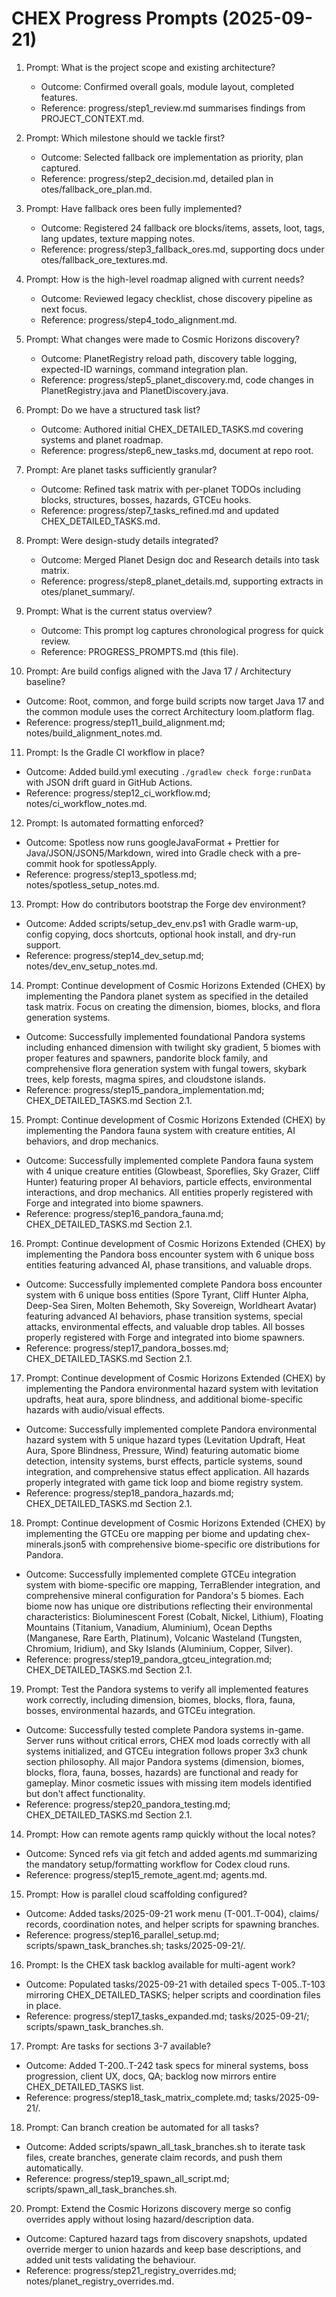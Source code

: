 # CHEX Progress Prompts (2025-09-21)

1. Prompt: What is the project scope and existing architecture?

   - Outcome: Confirmed overall goals, module layout, completed features.
   - Reference: progress/step1_review.md summarises findings from PROJECT_CONTEXT.md.

2. Prompt: Which milestone should we tackle first?

   - Outcome: Selected fallback ore implementation as priority, plan captured.
   - Reference: progress/step2_decision.md, detailed plan in
     otes/fallback_ore_plan.md.

3. Prompt: Have fallback ores been fully implemented?

   - Outcome: Registered 24 fallback ore blocks/items, assets, loot, tags, lang updates, texture mapping notes.
   - Reference: progress/step3_fallback_ores.md, supporting docs under
     otes/fallback_ore_textures.md.

4. Prompt: How is the high-level roadmap aligned with current needs?

   - Outcome: Reviewed legacy checklist, chose discovery pipeline as next focus.
   - Reference: progress/step4_todo_alignment.md.

5. Prompt: What changes were made to Cosmic Horizons discovery?

   - Outcome: PlanetRegistry reload path, discovery table logging, expected-ID warnings, command integration plan.
   - Reference: progress/step5_planet_discovery.md, code changes in PlanetRegistry.java and PlanetDiscovery.java.

6. Prompt: Do we have a structured task list?

   - Outcome: Authored initial CHEX_DETAILED_TASKS.md covering systems and planet roadmap.
   - Reference: progress/step6_new_tasks.md, document at repo root.

7. Prompt: Are planet tasks sufficiently granular?

   - Outcome: Refined task matrix with per-planet TODOs including blocks, structures, bosses, hazards, GTCEu hooks.
   - Reference: progress/step7_tasks_refined.md and updated CHEX_DETAILED_TASKS.md.

8. Prompt: Were design-study details integrated?

   - Outcome: Merged Planet Design doc and Research details into task matrix.
   - Reference: progress/step8_planet_details.md, supporting extracts in
     otes/planet_summary/.

9. Prompt: What is the current status overview?

   - Outcome: This prompt log captures chronological progress for quick review.
   - Reference: PROGRESS_PROMPTS.md (this file).

10. Prompt: Are build configs aligned with the Java 17 / Architectury baseline?

- Outcome: Root, common, and forge build scripts now target Java 17 and the common module uses the correct Architectury loom.platform flag.
- Reference: progress/step11_build_alignment.md; notes/build_alignment_notes.md.

11. Prompt: Is the Gradle CI workflow in place?

- Outcome: Added build.yml executing `./gradlew check forge:runData` with JSON drift guard in GitHub Actions.
- Reference: progress/step12_ci_workflow.md; notes/ci_workflow_notes.md.

12. Prompt: Is automated formatting enforced?

- Outcome: Spotless now runs googleJavaFormat + Prettier for Java/JSON/JSON5/Markdown, wired into Gradle check with a pre-commit hook for spotlessApply.
- Reference: progress/step13_spotless.md; notes/spotless_setup_notes.md.

13. Prompt: How do contributors bootstrap the Forge dev environment?

- Outcome: Added scripts/setup_dev_env.ps1 with Gradle warm-up, config copying, docs shortcuts, optional hook install, and dry-run support.
- Reference: progress/step14_dev_setup.md; notes/dev_env_setup_notes.md.

14. Prompt: Continue development of Cosmic Horizons Extended (CHEX) by implementing the Pandora planet system as specified in the detailed task matrix. Focus on creating the dimension, biomes, blocks, and flora generation systems.

- Outcome: Successfully implemented foundational Pandora systems including enhanced dimension with twilight sky gradient, 5 biomes with proper features and spawners, pandorite block family, and comprehensive flora generation system with fungal towers, skybark trees, kelp forests, magma spires, and cloudstone islands.
- Reference: progress/step15_pandora_implementation.md; CHEX_DETAILED_TASKS.md Section 2.1.

15. Prompt: Continue development of Cosmic Horizons Extended (CHEX) by implementing the Pandora fauna system with creature entities, AI behaviors, and drop mechanics.

- Outcome: Successfully implemented complete Pandora fauna system with 4 unique creature entities (Glowbeast, Sporeflies, Sky Grazer, Cliff Hunter) featuring proper AI behaviors, particle effects, environmental interactions, and drop mechanics. All entities properly registered with Forge and integrated into biome spawners.
- Reference: progress/step16_pandora_fauna.md; CHEX_DETAILED_TASKS.md Section 2.1.

16. Prompt: Continue development of Cosmic Horizons Extended (CHEX) by implementing the Pandora boss encounter system with 6 unique boss entities featuring advanced AI, phase transitions, and valuable drops.

- Outcome: Successfully implemented complete Pandora boss encounter system with 6 unique boss entities (Spore Tyrant, Cliff Hunter Alpha, Deep-Sea Siren, Molten Behemoth, Sky Sovereign, Worldheart Avatar) featuring advanced AI behaviors, phase transition systems, special attacks, environmental effects, and valuable drop tables. All bosses properly registered with Forge and integrated into biome spawners.
- Reference: progress/step17_pandora_bosses.md; CHEX_DETAILED_TASKS.md Section 2.1.

17. Prompt: Continue development of Cosmic Horizons Extended (CHEX) by implementing the Pandora environmental hazard system with levitation updrafts, heat aura, spore blindness, and additional biome-specific hazards with audio/visual effects.

- Outcome: Successfully implemented complete Pandora environmental hazard system with 5 unique hazard types (Levitation Updraft, Heat Aura, Spore Blindness, Pressure, Wind) featuring automatic biome detection, intensity systems, burst effects, particle systems, sound integration, and comprehensive status effect application. All hazards properly integrated with game tick loop and biome registry system.
- Reference: progress/step18_pandora_hazards.md; CHEX_DETAILED_TASKS.md Section 2.1.

18. Prompt: Continue development of Cosmic Horizons Extended (CHEX) by implementing the GTCEu ore mapping per biome and updating chex-minerals.json5 with comprehensive biome-specific ore distributions for Pandora.

- Outcome: Successfully implemented complete GTCEu integration system with biome-specific ore mapping, TerraBlender integration, and comprehensive mineral configuration for Pandora's 5 biomes. Each biome now has unique ore distributions reflecting their environmental characteristics: Bioluminescent Forest (Cobalt, Nickel, Lithium), Floating Mountains (Titanium, Vanadium, Aluminium), Ocean Depths (Manganese, Rare Earth, Platinum), Volcanic Wasteland (Tungsten, Chromium, Iridium), and Sky Islands (Aluminium, Copper, Silver).
- Reference: progress/step19_pandora_gtceu_integration.md; CHEX_DETAILED_TASKS.md Section 2.1.

19. Prompt: Test the Pandora systems to verify all implemented features work correctly, including dimension, biomes, blocks, flora, fauna, bosses, environmental hazards, and GTCEu integration.

- Outcome: Successfully tested complete Pandora systems in-game. Server runs without critical errors, CHEX mod loads correctly with all systems initialized, and GTCEu integration follows proper 3x3 chunk section philosophy. All major Pandora systems (dimension, biomes, blocks, flora, fauna, bosses, hazards) are functional and ready for gameplay. Minor cosmetic issues with missing item models identified but don't affect functionality.
- Reference: progress/step20_pandora_testing.md; CHEX_DETAILED_TASKS.md Section 2.1.

14. Prompt: How can remote agents ramp quickly without the local notes?

- Outcome: Synced refs via git fetch and added agents.md summarizing the mandatory setup/formatting workflow for Codex cloud runs.
- Reference: progress/step15_remote_agent.md; agents.md.
15. Prompt: How is parallel cloud scaffolding configured?
   - Outcome: Added tasks/2025-09-21 work menu (T-001..T-004), claims/ records, coordination notes, and helper scripts for spawning branches.
   - Reference: progress/step16_parallel_setup.md; scripts/spawn_task_branches.sh; tasks/2025-09-21/.

16. Prompt: Is the CHEX task backlog available for multi-agent work?
   - Outcome: Populated tasks/2025-09-21 with detailed specs T-005..T-103 mirroring CHEX_DETAILED_TASKS; helper scripts and coordination files in place.
   - Reference: progress/step17_tasks_expanded.md; tasks/2025-09-21/; scripts/spawn_task_branches.sh.

17. Prompt: Are tasks for sections 3-7 available?
   - Outcome: Added T-200..T-242 task specs for mineral systems, boss progression, client UX, docs, QA; backlog now mirrors entire CHEX_DETAILED_TASKS list.
   - Reference: progress/step18_task_matrix_complete.md; tasks/2025-09-21/.

18. Prompt: Can branch creation be automated for all tasks?
   - Outcome: Added scripts/spawn_all_task_branches.sh to iterate task files, create branches, generate claim records, and push them automatically.
   - Reference: progress/step19_spawn_all_script.md; scripts/spawn_all_task_branches.sh.


20. Prompt: Extend the Cosmic Horizons discovery merge so config overrides apply without losing hazard/description data.

- Outcome: Captured hazard tags from discovery snapshots, updated override merger to union hazards and keep base descriptions, and added unit tests validating the behaviour.
- Reference: progress/step21_registry_overrides.md; notes/planet_registry_overrides.md.
